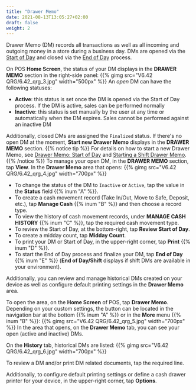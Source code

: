 ```yaml
---
title: "Drawer Memo"
date: 2021-08-13T13:05:27+02:00
draft: false
weight: 2
---
```

Drawer Memo (DM) records all transactions as well as all incoming and outgoing money in a store during a business day. DMs are opened via the [Start of Day](https://twdocs.netlify.app/userdoc/pos/qrg/drawermemo/dm_sod/) and closed via the [End of Day](https://twdocs.netlify.app/userdoc/pos/qrg/drawermemo/dm_eod/) process.  

On POS **Home Screen**, the status of your DM displays in the **DRAWER MEMO** section in the right-side panel: 
{{% gimg src="V6.42 QRG/6.42_qrg_3.jpg" width="500px" %}}
An *open* DM can have the following statuses:

- **Active**: this status is set once the DM is opened via the Start of Day process. If the DM is active, sales can be performed normally
- **Inactive**: this status is set manually by the user at any time or automatically when the DM expires. Sales cannot be performed against an inactive DM

Additionally, closed DMs are assigned the `Finalized` status. If there's no open DM at the moment, **Start new Drawer Memo** displays in the **DRAWER MEMO** section.
{{% notice tip %}}
For details on how to start a new Drawer Memo, see [Drawer Memo: Start of Day](http://localhost:52677/userdoc/pos/qrg/drawermemo/dm_sod/) and [Starting a Shift Drawer Memo](http://localhost:52677/userdoc/pos/qrg/drawermemo/starting_shift_dm/).
{{% /notice %}}
To manage your open DM, in the **DRAWER MEMO** section, tap **View**. In the **Drawer Memo** area that opens:
{{% gimg src="V6.42 QRG/6.42_qrg_4.jpg" width="700px" %}}

- To change the status of the DM to `Inactive` or `Active`, tap the value in the **Status** field {{% inum "A" %}}.
- To create a cash movement record (Take In/Out, Move to Safe, Deposit, etc.), tap **Manage Cash** {{% inum "B" %}} and then choose a record type.
- To view the history of cash movement records, under **MANAGE CASH HISTORY** {{% inum "C" %}}, tap the required cash movement type.
- To review the Start of Day, at the bottom-right, tap **Review Start of Day**.
- To create a midday count, tap **Midday Count**.
- To print your DM or Start of Day, in the upper-right corner, tap **Print** {{% inum "D" %}}.
- To start the End of Day process and finalize your DM, tap **End of Day** {{% inum "E" %}} (**End of Day/Shift** displays if shift DMs are available in your environment).

Additionally, you can review and manage historical DMs created on your device as well as configure default printing settings in the **Drawer Memo** area. 

To open the area, on the **Home Screen** of POS, tap **Drawer Memo**. Depending on your custom settings, the button can be located in the navigation bar at the bottom {{% inum "A" %}} or in the **More** menu {{% inum "B" %}}:
{{% gimg src="V6.42 QRG/6.42_qrg_5.jpg" width="700px" %}}
In the area that opens, on the **Drawer Memo** tab, you can see your open (active and inactive) DMs. 

On the **History** tab, historical DMs are listed:
{{% gimg src="V6.42 QRG/6.42_qrg_6.jpg" width="700px" %}}

To review a DM and/or print DM related documents, tap the required line.

Additionally, to configure default printing settings or define a cash drawer printer for your device, in the upper-right corner, tap **Options**.
